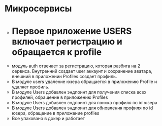 <p><h1>Микросервисы</h1></p>

<ul type='circle'>
<li><h1>Первое приложение USERS включает регистрацию и обращается к profile</h1></li>
<li>модуль auth отвечает за регистрацию, которая разбита на 2 сервиса. Внутренний создает 
user аккаунт и сохранение аватара, внешний в приложении Profiles создает профиль.</li>
<li>В модуле users удаление юзера обращается в приложению Profile и удаляет профиль.</li>
<li>В модуле Users добавлен эндпоинт для получения списка всех профилей, обращение в приложению Profiles</li>
<li>В модуле Users добавлен эндпоинт для поиска профиля по id юзера</li>
<li>В модуле Users добавлен эндпоинт для обновления профиля по id юзера, обращение в приложение profiles</li>
<li>Все упаковано в докер и работает</li>
</ul>






